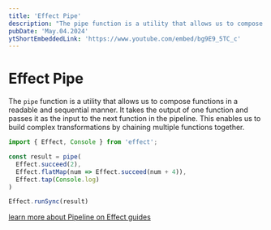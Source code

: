 ```yaml
---
title: 'Effect Pipe'
description: "The pipe function is a utility that allows us to compose functions in a readable and sequential manner. It takes the output of one function and passes it as the input to the next function in the pipeline. This enables us to build complex transformations by chaining multiple functions together."
pubDate: 'May.04.2024'
ytShortEmbeddedLink: 'https://www.youtube.com/embed/bg9E9_5TC_c'
---
```


# Effect Pipe

The `pipe` function is a utility that allows us to compose functions in a readable and sequential manner. It takes the output of one function and passes it as the input to the next function in the pipeline. This enables us to build complex transformations by chaining multiple functions together.


```ts
import { Effect, Console } from 'effect';

const result = pipe(
  Effect.succeed(2),
  Effect.flatMap(num => Effect.succeed(num + 4)),
  Effect.tap(Console.log)
)

Effect.runSync(result)
```

[learn more about Pipeline on Effect guides](https://effect.website/docs/guides/essentials/pipeline)
